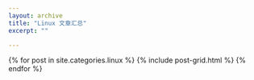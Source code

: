```yaml
---
layout: archive
title: "Linux 文章汇总"
excerpt: ""

---
```


<div class="tiles">
{% for post in site.categories.linux %}
	{% include post-grid.html %}
{% endfor %}
</div><!-- /.tiles -->
